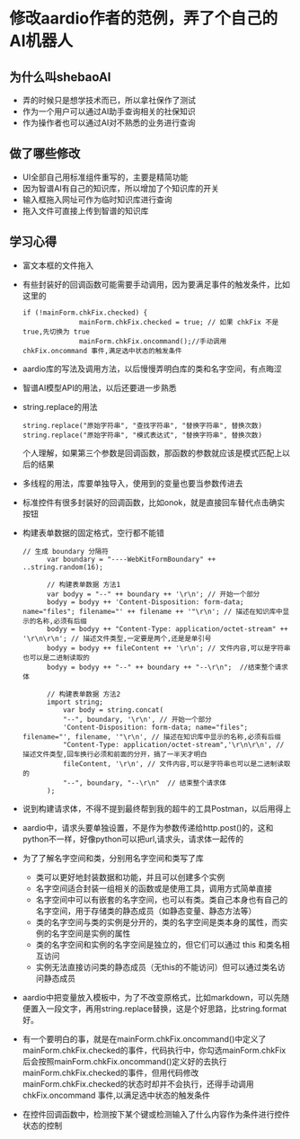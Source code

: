 # 修改aardio作者的范例，弄了个自己的AI机器人

## 为什么叫shebaoAI
- 弄的时候只是想学技术而已，所以拿社保作了测试
- 作为一个用户可以通过AI助手查询相关的社保知识
- 作为操作者也可以通过AI对不熟悉的业务进行查询
## 做了哪些修改
- UI全部自己用标准组件重写的，主要是精简功能
- 因为智谱AI有自己的知识库，所以增加了个知识库的开关
- 输入框拖入网址可作为临时知识库进行查询
- 拖入文件可直接上传到智谱的知识库
## 学习心得
- 富文本框的文件拖入
- 有些封装好的回调函数可能需要手动调用，因为要满足事件的触发条件，比如这里的
  ```aardio
  if (!mainForm.chkFix.checked) {
    			mainForm.chkFix.checked = true; // 如果 chkFix 不是 true,先切换为 true
    			mainForm.chkFix.oncommand();//手动调用 chkFix.oncommand 事件,满足选中状态的触发条件
  ```
- aardio库的写法及调用方法，以后慢慢弄明白库的类和名字空间，有点晦涩
- 智谱AI模型API的用法，以后还要进一步熟悉
- string.replace的用法
    ```aardio
    string.replace("原始字符串", "查找字符串", "替换字符串", 替换次数)
    string.replace("原始字符串", "模式表达式", "替换字符串", 替换次数)
    ```
    个人理解，如果第三个参数是回调函数，那函数的参数就应该是模式匹配上以后的结果
- 多线程的用法，库要单独导入，使用到的变量也要当参数传进去
- 标准控件有很多封装好的回调函数，比如onok，就是直接回车替代点击确实按钮
- 构建表单数据的固定格式，空行都不能错
  ```aardio
  // 生成 boundary 分隔符
        var boundary = "----WebKitFormBoundary" ++ ..string.random(16);

        // 构建表单数据 方法1
        var bodyy = "--" ++ boundary ++ '\r\n'; // 开始一个部分
        bodyy = bodyy ++ 'Content-Disposition: form-data; name="files"; filename="' ++ filename ++ '"\r\n'; // 描述在知识库中显示的名称,必须有后缀
        bodyy = bodyy ++ "Content-Type: application/octet-stream" ++ '\r\n\r\n'; // 描述文件类型,一定要是两个,还是是单引号
        bodyy = bodyy ++ fileContent ++ '\r\n'; // 文件内容,可以是字符串也可以是二进制读取的
        bodyy = bodyy ++ "--" ++ boundary ++ "--\r\n";  //结束整个请求体
        
        // 构建表单数据 方法2
        import string;
		    var body = string.concat(
    		"--", boundary, '\r\n', // 开始一个部分
    		'Content-Disposition: form-data; name="files"; filename="', filename, '"\r\n', // 描述在知识库中显示的名称,必须有后缀
    		"Content-Type: application/octet-stream",'\r\n\r\n', // 描述文件类型,回车换行必须和前面的分开，搞了一半天才明白
    		fileContent, '\r\n', // 文件内容,可以是字符串也可以是二进制读取的
    		"--", boundary, "--\r\n"  // 结束整个请求体
		);
  ```
- 说到构建请求体，不得不提到最终帮到我的超牛的工具Postman，以后用得上
- aardio中，请求头要单独设置，不是作为参数传递给http.post()的，这和python不一样，好像python可以把url,请求头，请求体一起传的
- 为了了解名字空间和类，分别用名字空间和类写了库
  - 类可以更好地封装数据和功能，并且可以创建多个实例 <br /> 
  - 名字空间适合封装一组相关的函数或是使用工具，调用方式简单直接 <br />  
  - 名字空间中可以有嵌套的名字空间，也可以有类。类自己本身也有自己的名字空间，用于存储类的静态成员（如静态变量、静态方法等）<br /> 
  - 类的名字空间与类的实例是分开的，类的名字空间是类本身的属性，而实例的名字空间是实例的属性 <br /> 
  - 类的名字空间和实例的名字空间是独立的，但它们可以通过 this 和类名相互访问 <br /> 
  - 实例无法直接访问类的静态成员（无this的不能访问）但可以通过类名访问静态成员

- aardio中把变量放入模板中，为了不改变原格式，比如markdown，可以先随便置入一段文字，再用string.replace替换，这是个好思路，比string.format好。

- 有一个要明白的事，就是在mainForm.chkFix.oncommand()中定义了mainForm.chkFix.checked的事件，代码执行中，你勾选mainForm.chkFix后会按照mainForm.chkFix.oncommand()定义好的去执行
mainForm.chkFix.checked的事件，但用代码修改mainForm.chkFix.checked的状态时却并不会执行，还得手动调用 chkFix.oncommand 事件,以满足选中状态的触发条件

- 在控件回调函数中，检测按下某个键或检测输入了什么内容作为条件进行控件状态的控制


  

  
